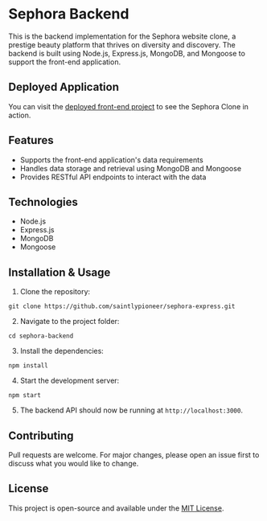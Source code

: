 # Sephora Backend

This is the backend implementation for the Sephora website clone, a prestige beauty platform that thrives on diversity and discovery. The backend is built using Node.js, Express.js, MongoDB, and Mongoose to support the front-end application.

## Deployed Application

You can visit the [deployed front-end project](https://sephora-com.netlify.app/) to see the Sephora Clone in action.

## Features

- Supports the front-end application's data requirements
- Handles data storage and retrieval using MongoDB and Mongoose
- Provides RESTful API endpoints to interact with the data

## Technologies

- Node.js
- Express.js
- MongoDB
- Mongoose

## Installation & Usage

1. Clone the repository:

```git clone https://github.com/saintlypioneer/sephora-express.git```


2. Navigate to the project folder:

```cd sephora-backend```


3. Install the dependencies:

```npm install```


4. Start the development server:

```npm start```


5. The backend API should now be running at `http://localhost:3000`.

## Contributing

Pull requests are welcome. For major changes, please open an issue first to discuss what you would like to change.

## License

This project is open-source and available under the [MIT License](https://choosealicense.com/licenses/mit/).
